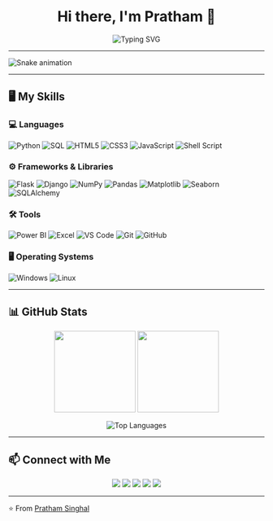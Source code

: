 <h1 align="center">Hi there, I'm Pratham 👋</h1>

<p align="center">
  <img src="https://readme-typing-svg.demolab.com?font=Fira+Code&pause=1000&color=00F700&center=true&vCenter=true&width=500&lines=Cybersecurity+Enthusiast;Data+Science+Explorer;Python+Developer;Open+Source+Contributor;Techie+%7C+Problem+Solver" alt="Typing SVG" />
</p>

---

![Snake animation](https://github.com/prathamsinghal001/prathamsinghal001/blob/output/snake.svg)


---
## 🖥️ My Skills  

### 💻 Languages  
![Python](https://img.shields.io/badge/-Python-3776AB?logo=python&logoColor=white&style=for-the-badge)
![SQL](https://img.shields.io/badge/-SQL-4479A1?logo=MySQL&logoColor=white&style=for-the-badge)
![HTML5](https://img.shields.io/badge/-HTML5-E34F26?logo=html5&logoColor=white&style=for-the-badge)
![CSS3](https://img.shields.io/badge/-CSS3-1572B6?logo=css3&logoColor=white&style=for-the-badge)
![JavaScript](https://img.shields.io/badge/-JavaScript-F7DF1E?logo=javascript&logoColor=black&style=for-the-badge)
![Shell Script](https://img.shields.io/badge/-Shell_Script-4EAA25?logo=gnu-bash&logoColor=white&style=for-the-badge)

### ⚙️ Frameworks & Libraries  
![Flask](https://img.shields.io/badge/-Flask-000000?logo=flask&logoColor=white&style=for-the-badge)
![Django](https://img.shields.io/badge/-Django-092E20?logo=django&logoColor=white&style=for-the-badge)
![NumPy](https://img.shields.io/badge/-NumPy-013243?logo=numpy&logoColor=white&style=for-the-badge)
![Pandas](https://img.shields.io/badge/-Pandas-150458?logo=pandas&logoColor=white&style=for-the-badge)
![Matplotlib](https://img.shields.io/badge/-Matplotlib-11557C?logo=plotly&logoColor=white&style=for-the-badge)
![Seaborn](https://img.shields.io/badge/-Seaborn-0099CC?logo=plotly&logoColor=white&style=for-the-badge)
![SQLAlchemy](https://img.shields.io/badge/-SQLAlchemy-D71F00?logo=databricks&logoColor=white&style=for-the-badge)

### 🛠 Tools  
![Power BI](https://img.shields.io/badge/-Power%20BI-F2C811?logo=powerbi&logoColor=black&style=for-the-badge)
![Excel](https://img.shields.io/badge/-Excel-217346?logo=microsoft-excel&logoColor=white&style=for-the-badge)
![VS Code](https://img.shields.io/badge/-VS%20Code-007ACC?logo=visual-studio-code&logoColor=white&style=for-the-badge)
![Git](https://img.shields.io/badge/-Git-F05032?logo=git&logoColor=white&style=for-the-badge)
![GitHub](https://img.shields.io/badge/-GitHub-181717?logo=github&logoColor=white&style=for-the-badge)

### 🖥 Operating Systems  
![Windows](https://img.shields.io/badge/-Windows-0078D6?logo=windows&logoColor=white&style=for-the-badge)
![Linux](https://img.shields.io/badge/-Linux-FCC624?logo=linux&logoColor=black&style=for-the-badge)

---

## 📊 GitHub Stats  

<p align="center">
  <img src="https://github-readme-streak-stats.herokuapp.com/?user=prathamsinghal001&theme=radical&hide_border=true" height="160px"/>
  <img src="https://github-readme-stats.vercel.app/api?username=prathamsinghal001&show_icons=true&theme=radical&hide_border=true" height="160px"/>
</p>

<p align="center">
  <img src="https://github-readme-stats.vercel.app/api/top-langs/?username=prathamsinghal001&layout=compact&theme=radical&hide_border=true" alt="Top Languages" />
</p>

<!-- ![Visitor Count](https://komarev.com/ghpvc/?username=prathamsinghal001&style=flat-square&color=00FF00) -->


---

## 📫 Connect with Me  

<p align="center">
  <a href="mailto:prathamsinghal0011@gmail.com"><img src="https://img.shields.io/badge/-Gmail-D14836?logo=gmail&logoColor=white&style=for-the-badge"></a>
  <a href="https://www.linkedin.com/in/pratham-singhal001/"><img src="https://img.shields.io/badge/-LinkedIn-0A66C2?logo=linkedin&logoColor=white&style=for-the-badge"></a>
  <a href="https://x.com/prathamsinghal0"><img src="https://img.shields.io/badge/-Twitter-1DA1F2?logo=twitter&logoColor=white&style=for-the-badge"></a>
  <a href="https://github.com/prathamsinghal001"><img src="https://img.shields.io/badge/-GitHub-181717?logo=github&logoColor=white&style=for-the-badge"></a>
  <a href="https://prathamsinghal001.github.io/Portfolio/"><img src="https://img.shields.io/badge/-Portfolio-000000?logo=vercel&logoColor=white&style=for-the-badge"></a>
</p>

---

⭐️ From [Pratham Singhal](https://github.com/prathamsinghal001)

